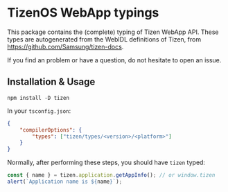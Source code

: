 # TizenOS WebApp typings

This package contains the (complete) typing of Tizen WebApp API.
These types are autogenerated from the WebIDL definitions of Tizen,
from https://github.com/Samsung/tizen-docs.

If you find an problem or have a question, do not hesitate to open an issue.

## Installation & Usage

```console
npm install -D tizen
```

In your `tsconfig.json`:

```json
{
	"compilerOptions": {
		"types": ["tizen/types/<version>/<platform>"]
	}
}
```

Normally, after performing these steps, you should have `tizen` typed:

```ts
const { name } = tizen.application.getAppInfo(); // or window.tizen
alert(`Application name is ${name}`);
```
